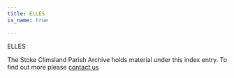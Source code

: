 ```yaml
---
title: ELLES
is_name: true

---
```


ELLES


The Stoke Climsland Parish Archive holds material under this index entry. To find out more please [contact us](/contact/)
